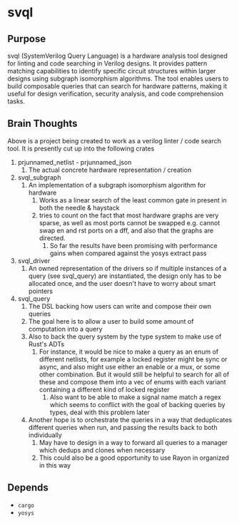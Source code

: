 # svql

## Purpose

svql (SystemVerilog Query Language) is a hardware analysis tool designed for linting and code searching in Verilog designs. It provides pattern matching capabilities to identify specific circuit structures within larger designs using subgraph isomorphism algorithms. The tool enables users to build composable queries that can search for hardware patterns, making it useful for design verification, security analysis, and code comprehension tasks.

## Brain Thoughts

Above is a project being created to work as a verilog linter / code search tool. It is presently cut up into the following crates

1. prjunnamed_netlist - prjunnamed_json
	1. The actual concrete hardware representation / creation
2. svql_subgraph
	1. An implementation of a subgraph isomorphism algorithm for hardware
		1. Works as a linear search of the least common gate in present in both the needle & haystack
		2. tries to count on the fact that most hardware graphs are very sparse, as well as most ports cannot be swapped e.g. cannot swap en and rst ports on a dff, and also that the graphs are directed.
			1. So far the results have been promising with performance gains when compared against the yosys extract pass 
3. svql_driver
	1. An owned representation of the drivers so if multiple instances of a query (see svql_query) are instantiated, the design only has to be allocated once, and the user doesn't have to worry about smart pointers
4. svql_query
	1. The DSL backing how users can write and compose their own queries
	2. The goal here is to allow a user to build some amount of computation into a query 
	3. Also to back the query system by the type system to make use of Rust's ADTs
		1. For instance, it would be nice to make a query as an enum of different netlists, for example a locked register might be sync or async, and also might use either an enable or a mux, or some other combination. But it would still be helpful to search for all of these and compose them into a vec of enums with each variant containing a different kind of locked register
			1. Also want to be able to make a signal name match a regex which seems to conflict with the goal of backing queries by types, deal with this problem later
	4. Another hope is to orchestrate the queries in a way that deduplicates different queries when run, and passing the results back to both individually
		1. May have to design in a way to forward all queries to a manager which dedups and clones when necessary
		2. This could also be a good opportunity to use Rayon in organized in this way


## Depends

- `cargo`
- `yosys`
